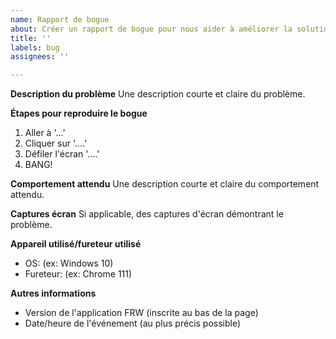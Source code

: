 ```yaml
---
name: Rapport de bogue
about: Créer un rapport de bogue pour nous aider à améliorer la solution
title: ''
labels: bug
assignees: ''

---
```


**Description du problème**
Une description courte et claire du problème.

**Étapes pour reproduire le bogue**
1. Aller à '...'
2. Cliquer sur '....'
3. Défiler l'écran '....'
4. BANG!

**Comportement attendu**
Une description courte et claire du comportement attendu.

**Captures écran**
Si applicable, des captures d'écran démontrant le problème.

**Appareil utilisé/fureteur utilisé**
 - OS: (ex: Windows 10)
 - Fureteur: (ex: Chrome 111)

**Autres informations**
- Version de l'application FRW (inscrite au bas de la page)
- Date/heure de l'événement (au plus précis possible)
